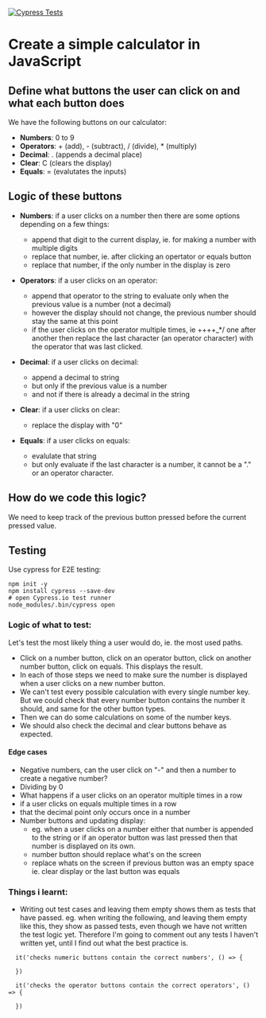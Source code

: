 [![Cypress Tests](https://github.com/AmeliaES/javaScriptCalculator/actions/workflows/cypress.yml/badge.svg)](https://github.com/AmeliaES/javaScriptCalculator/actions/workflows/cypress.yml) 
# Create a simple calculator in JavaScript

## Define what buttons the user can click on and what each button does

We have the following buttons on our calculator:

- **Numbers**: 0 to 9
- **Operators**: + (add), - (subtract), / (divide), * (multiply) 
- **Decimal**: . (appends a decimal place)
- **Clear**: C (clears the display)
- **Equals**: = (evalutates the inputs)

## Logic of these buttons

- **Numbers**: if a user clicks on a number then there are some options depending on a few things:
    - append that digit to the current display, ie. for making a number with multiple digits
    - replace that number, ie. after clicking an opertator or equals button
    - replace that number, if the only number in the display is zero

- **Operators**: if a user clicks on an operator:
    - append that operator to the string to evaluate only when the previous value is a number (not a decimal)
    - however the display should not change, the previous number should stay the same at this point
    - if the user clicks on the operator multiple times, ie ++++_*/ one after another then replace the last character (an operator character) with the operator that was last clicked.

- **Decimal**: if a user clicks on decimal:
    - append a decimal to string
    - but only if the previous value is a number
    - and not if there is already a decimal in the string

- **Clear**: if a user clicks on clear:
    - replace the display with "0"

- **Equals**: if a user clicks on equals:
    - evalulate that string
    - but only evaluate if the last character is a number, it cannot be a "." or an operator character.

## How do we code this logic?

We need to keep track of the previous button pressed before the current pressed value.

## Testing

Use cypress for E2E testing:
```
npm init -y
npm install cypress --save-dev
# open Cypress.io test runner
node_modules/.bin/cypress open
```

### Logic of what to test:

Let's test the most likely thing a user would do, ie. the most used paths.
- Click on a number button, click on an operator button, click on another number button, click on equals. This displays the result.
- In each of those steps we need to make sure the number is displayed when a user clicks on a new number button.
- We can't test every possible calculation with every single number key. But we could check that every number button contains the number it should, and same for the other button types.
- Then we can do some calculations on some of the number keys.
- We should also check the decimal and clear buttons behave as expected.

#### Edge cases

- Negative numbers, can the user click on "-" and then a number to create a negative number?
- Dividing by 0
- What happens if a user clicks on an operator multiple times in a row
- if a user clicks on equals multiple times in a row
- that the decimal point only occurs once in a number
- Number buttons and updating display:
    - eg. when a user clicks on a number either that number is appended to the string or if an operator button was last pressed then that number is displayed on its own.
    - number button should replace what's on the screen
    - replace whats on the screen if previous button was an empty space ie. clear display or the last button was equals

### Things i learnt:

- Writing out test cases and leaving them empty shows them as tests that have passed. 
eg. when writing the following, and leaving them empty like this, they show as passed tests, even though we have not written the test logic yet. Therefore I'm going to comment out any tests I haven't written yet, until I find out what the best practice is.
```
  it('checks numeric buttons contain the correct numbers', () => {

  })

  it('checks the operator buttons contain the correct operators', () => {
    
  })
```
